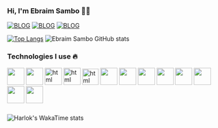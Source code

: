 
### Hi, I'm Ebraim Sambo 🤚🏼


[![BLOG](https://img.shields.io/badge/Facebook-1877F2?style=for-the-badge&logo=facebook&logoColor=white)](https://www.facebook.com/profile.php?id=100083712730969)
[![BLOG](https://img.shields.io/badge/Instagram-E4405F?style=for-the-badge&logo=instagram&logoColor=white)](https://twitter.com/ebraimsambo)
[![BLOG](https://img.shields.io/badge/Twitter-1DA1F2?style=for-the-badge&logo=twitter&logoColor=white)](https://twitter.com/ebraimsambo)


[![Top Langs](https://github-readme-stats.vercel.app/api/top-langs/?username=ebraimsambo&layout=donut)](https://github.com/anuraghazra/github-readme-stats)
![Ebraim Sambo GitHub stats](https://github-readme-stats.vercel.app/api?username=anuraghazra&show_icons=true&theme=dracula)

### Technologies I use 🔥

<div style="display: inline_block">

<img style="height: 40px"  src="https://cdn.jsdelivr.net/gh/devicons/devicon@latest/icons/nestjs/nestjs-original.svg"/>
<img style="height: 40px"  src="https://cdn.jsdelivr.net/gh/devicons/devicon@latest/icons/nextjs/nextjs-original.svg"/>
  <img alt="html" style="height: 40px" src="https://cdn.jsdelivr.net/gh/devicons/devicon@latest/icons/react/react-original.svg" />
<img alt="html" style="height: 40px" src="https://cdn.jsdelivr.net/gh/devicons/devicon@latest/icons/laravel/laravel-original.svg" />
<img alt="html" style="height: 38px" src="https://cdn.jsdelivr.net/gh/devicons/devicon@latest/icons/nodejs/nodejs-original.svg" />
<img style="height: 40px"  src="https://cdn.jsdelivr.net/gh/devicons/devicon@latest/icons/adonisjs/adonisjs-original.svg"/>
<img style="height: 40px"   src="https://cdn.jsdelivr.net/gh/devicons/devicon@latest/icons/express/express-original.svg" />
<img style="height: 40px" src="https://cdn.jsdelivr.net/gh/devicons/devicon@latest/icons/dotnetcore/dotnetcore-original.svg" />
<img  style="height: 40px" src="https://cdn.jsdelivr.net/gh/devicons/devicon@latest/icons/docker/docker-original-wordmark.svg" />
<img style="height: 40px" src="https://cdn.jsdelivr.net/gh/devicons/devicon@latest/icons/flask/flask-original.svg" />
<img  style="height: 40px" src="https://cdn.jsdelivr.net/gh/devicons/devicon@latest/icons/tailwindcss/tailwindcss-original.svg" />
<img  style="height: 40px"  src="https://cdn.jsdelivr.net/gh/devicons/devicon@latest/icons/rails/rails-plain-wordmark.svg"/>          
<img style="height: 40px"   src="https://cdn.jsdelivr.net/gh/devicons/devicon@latest/icons/materialui/materialui-original.svg" />
          
</div>

###



![Harlok's WakaTime stats](https://github-readme-stats.vercel.app/api/wakatime?username=ffflabs\&layout=compact)
